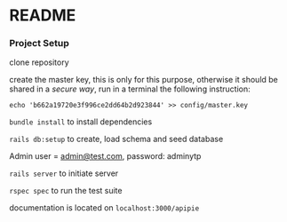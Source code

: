# README

### Project Setup
 clone repository

 create the master key, this is only for this purpose, otherwise it should be
shared in a _secure way_, run in a terminal the following instruction:

`echo 'b662a19720e3f996ce2dd64b2d923844' >> config/master.key`

`bundle install` to install dependencies

`rails db:setup` to create, load schema and seed database

Admin user = admin@test.com, password: adminytp

`rails server` to initiate server

`rspec spec` to run the test suite

documentation is located on `localhost:3000/apipie`
